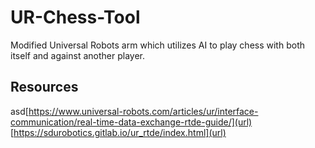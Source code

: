 # UR-Chess-Tool
Modified Universal Robots arm which utilizes AI to play chess with both itself and against another player.

## Resources


asd[https://www.universal-robots.com/articles/ur/interface-communication/real-time-data-exchange-rtde-guide/](url)
[https://sdurobotics.gitlab.io/ur_rtde/index.html](url)
